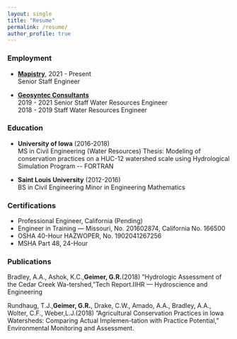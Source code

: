 ```yaml
---
layout: single
title: "Resume"
permalink: /resume/
author_profile: true
---
```


### Employment

- [**Mapistry**](https://mapistry.com), 2021 - Present  
Senior Staff Engineer 
  
- [**Geosyntec Consultants**](https://https://www.geosyntec.com/)   
2019 - 2021 
Senior Staff Water Resources Engineer   
2018 - 2019
Staff Water Resources Engineer

### Education

- **University of Iowa** (2016-2018)   
  MS in Civil Engineering (Water Resources) 
  Thesis: Modeling of conservation practices on a HUC-12 watershed scale using Hydrological Simulation Program -- FORTRAN

- **Saint Louis University** (2012-2016)  
  BS in Civil Engineering 
  Minor in Engineering Mathematics  

### Certifications

- Professional Engineer, California (Pending)
- Engineer in Training — Missouri, No. 201602874, California No. 166500
- OSHA 40-Hour HAZWOPER, No. 1902041267256
- MSHA Part 48, 24-Hour

### Publications

Bradley, A.A., Ashok, K.C.,**Geimer, G.R.**(2018) ”Hydrologic Assessment of the Cedar Creek Wa-tershed,”Tech Report.IIHR — Hydroscience and Engineering

Rundhaug,  T.J.,**Geimer, G.R.**,  Drake,  C.W.,  Amado,  A.A.,  Bradley,  A.A.,  Wolter,  C.F.,  Weber,L.J.(2018) ”Agricultural Conservation Practices in Iowa Watersheds: Comparing Actual Implemen-tation with Practice Potential,” Environmental Monitoring and Assessment.
